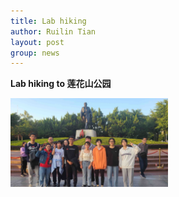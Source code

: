 ```yaml
---
title: Lab hiking
author: Ruilin Tian
layout: post
group: news
---
```


 **Lab hiking to 莲花山公园**

 <img src="/static/img/news/20211126_lab_hiking.jpg" width="50%" alt="group-photo" class="img-fluid"> 







  




